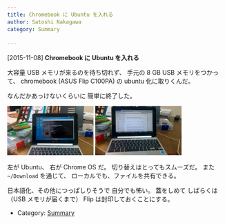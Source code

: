 ```yaml
---
title: Chromebook に Ubuntu を入れる
author: Satoshi Nakagawa
category: Summary

---
```


[2015-11-08] **Chromebook に Ubuntu を入れる** 

 大容量 USB メモリが来るのを待ち切れず、
手元の 8 GB USB メモリをつかって、
chromebook (ASUS Flip C100PA) の
ubuntu 化に取りくんだ。

 なんだかあっけないくらいに
簡単に終了した。

<a href="/pict/2015-11-08-flip-1.jpg"><img src="/pict/2015-11-08-flip-1.jpg" alt="Ubuntu" width="200"/></a>
<a href="/pict/2015-11-08-flip-2.jpg"><img src="/pict/2015-11-08-flip-2.jpg" alt="ChromeOS" width="200"/></a>

 左が Ubuntu、
右が Chrome OS だ。
切り替えはとってもスムーズだ。
また `~/Download` を通じて、
ローカルでも、ファイルを共有できる。

 日本語化、その他につっぱしりそうで
自分でも怖い。
蓋をしめて
しばらくは
（USB メモリが届くまで）
Flip は封印しておくことにする。

- Category: [Summary](https://merapano.github.io/categories.html#Summary)

